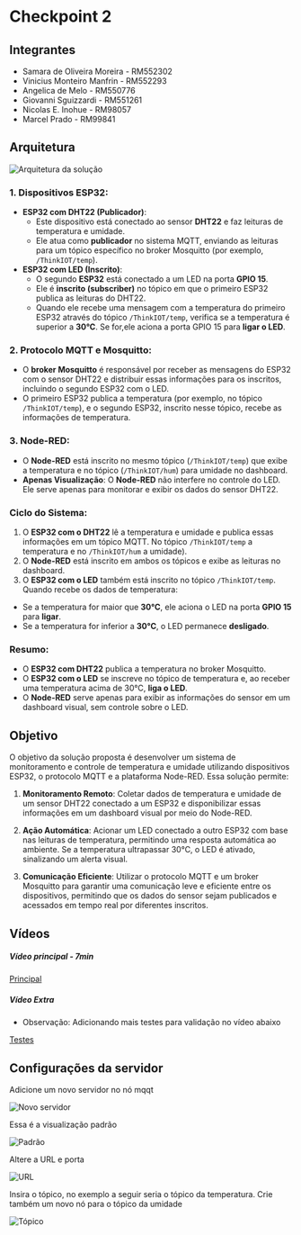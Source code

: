 # Checkpoint 2

## Integrantes
- Samara de Oliveira Moreira - RM552302
- Vinicius Monteiro Manfrin - RM552293
- Angelica de Melo - RM550776
- Giovanni Sguizzardi - RM551261
- Nicolas E. Inohue - RM98057
- Marcel Prado - RM99841

## Arquitetura 
![Arquitetura da solução](https://raw.githubusercontent.com/SamaraMoreira/IoTI/main/arquitetura.jfif)

### 1. **Dispositivos ESP32**:
  - **ESP32 com DHT22 (Publicador)**:
    - Este dispositivo está conectado ao sensor **DHT22** e faz leituras de temperatura e umidade.
    - Ele atua como **publicador** no sistema MQTT, enviando as leituras para um tópico específico no broker Mosquitto (por exemplo, `/ThinkIOT/temp`).
  - **ESP32 com LED (Inscrito)**:
    - O segundo **ESP32** está conectado a um LED na porta **GPIO 15**.
    - Ele é **inscrito (subscriber)** no tópico em que o primeiro ESP32 publica as leituras do DHT22.
    - Quando ele recebe uma mensagem com a temperatura do primeiro ESP32 através do tópico `/ThinkIOT/temp`, verifica se a temperatura é superior a **30°C**. Se for,ele aciona a porta GPIO 15 para **ligar o LED**.
### 2. **Protocolo MQTT e Mosquitto**:
  - O **broker Mosquitto** é responsável por receber as mensagens do ESP32 com o sensor DHT22 e distribuir essas informações para os inscritos, incluindo o segundo ESP32 com o LED.
  - O primeiro ESP32 publica a temperatura (por exemplo, no tópico `/ThinkIOT/temp`), e o segundo ESP32, inscrito nesse tópico, recebe as informações de temperatura.
### 3. **Node-RED**:
  - O **Node-RED** está inscrito no mesmo tópico (`/ThinkIOT/temp`) que exibe a temperatura e no tópico (`/ThinkIOT/hum`) para umidade no dashboard.
  - **Apenas Visualização**: O **Node-RED** não interfere no controle do LED. Ele serve apenas para monitorar e exibir os dados do sensor DHT22.
### Ciclo do Sistema:
1. O **ESP32 com o DHT22** lê a temperatura e umidade e publica essas informações em um tópico MQTT. No tópico `/ThinkIOT/temp` a temperatura e no `/ThinkIOT/hum` a umidade).
2. O **Node-RED** está inscrito em ambos os tópicos e exibe as leituras no dashboard.
3. O **ESP32 com o LED** também está inscrito no tópico `/ThinkIOT/temp`. Quando recebe os dados de temperatura:
  - Se a temperatura for maior que **30°C**, ele aciona o LED na porta **GPIO 15** para **ligar**.
  - Se a temperatura for inferior a **30°C**, o LED permanece **desligado**.
### Resumo:
- O **ESP32 com DHT22** publica a temperatura no broker Mosquitto.
- O **ESP32 com o LED** se inscreve no tópico de temperatura e, ao receber uma temperatura acima de 30°C, **liga o LED**.
- O **Node-RED** serve apenas para exibir as informações do sensor em um dashboard visual, sem controle sobre o LED.

## Objetivo 
O objetivo da solução proposta é desenvolver um sistema de monitoramento e controle de temperatura e umidade utilizando dispositivos ESP32, o protocolo MQTT e a plataforma Node-RED. Essa solução permite:

1. **Monitoramento Remoto**: Coletar dados de temperatura e umidade de um sensor DHT22 conectado a um ESP32 e disponibilizar essas informações em um dashboard visual por meio do Node-RED.

2. **Ação Automática**: Acionar um LED conectado a outro ESP32 com base nas leituras de temperatura, permitindo uma resposta automática ao ambiente. Se a temperatura ultrapassar 30°C, o LED é ativado, sinalizando um alerta visual.

3. **Comunicação Eficiente**: Utilizar o protocolo MQTT e um broker Mosquitto para garantir uma comunicação leve e eficiente entre os dispositivos, permitindo que os dados do sensor sejam publicados e acessados em tempo real por diferentes inscritos.


## Vídeos

##### Vídeo principal - 7min
  
[Principal](https://youtu.be/SU-YVkxO2Yg)

##### Vídeo Extra
- Observação: Adicionando mais testes para validação no vídeo abaixo

[Testes](https://www.youtube.com/watch?v=hKFk4saf1qs)


## Configurações da servidor
  
Adicione um novo servidor no nó mqqt

 ![Novo servidor](https://github.com/SamaraMoreira/IoTI/blob/main/servidor/Add.PNG)

Essa é a visualização padrão

 ![Padrão](https://github.com/SamaraMoreira/IoTI/blob/main/servidor/localhost.PNG)

Altere a URL e porta
  
 ![URL ](https://github.com/SamaraMoreira/IoTI/blob/main/servidor/mosquito.PNG)

Insira o tópico, no exemplo a seguir seria o tópico da temperatura. Crie também um novo nó para o tópico da umidade

 ![Tópico ](https://github.com/SamaraMoreira/IoTI/blob/main/servidor/topicoInscri%C3%A7%C3%A3o.PNG)

 
